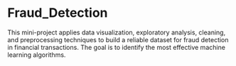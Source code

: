 # Fraud_Detection
This mini-project applies data visualization, exploratory analysis, cleaning, and preprocessing techniques to build a reliable dataset for fraud detection in financial transactions. The goal is to identify the most effective machine learning algorithms.
